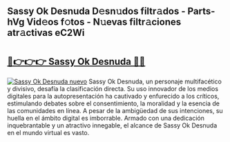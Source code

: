 ## Sassy Ok Desnuda D𝚎sn𝚞dos filtr𝚊dos - Parts-hVg Vid𝚎os f𝚘tos - N𝚞evas filtr𝚊ciones atr𝚊ctivas eC2Wi

# <h2><a href="http://mbayb5j.tromn.icu/?c=Sassy+Ok+Desnuda">🔗👉👉👉 Sassy Ok Desnuda 🔗🔗</a></h2>

[![Sassy Ok Desnuda nuevo](https://i.imgur.com/pEAQMta.gif)](http://mbayb5j.tromn.icu/?c=Sassy+Ok+Desnuda)
Sassy Ok Desnuda, un personaje multifacético y divisivo, desafía la clasificación directa. Su uso innovador de los medios digitales para la autopresentación ha cautivado y enfurecido a los críticos, estimulando debates sobre el consentimiento, la moralidad y la esencia de las comunidades en línea. A pesar de la ambigüedad de sus intenciones, su huella en el ámbito digital es imborrable. Armado con una dedicación inquebrantable y un atractivo innegable, el alcance de Sassy Ok Desnuda en el mundo virtual es vasto.
